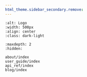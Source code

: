 ```yaml
---
html_theme.sidebar_secondary.remove:
---
```


```{image} _static/logo/logo.svg
:alt: Logo
:width: 500px
:align: center
:class: dark-light
```

```{toctree}
:maxdepth: 2
:hidden:

about/index
user_guide/index
api_ref/index
blog/index
```
